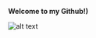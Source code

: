 
**Welcome to my Github!)**


![alt text](https://https://github.com/SerhiiRepinskyi/SerhiiRepinskyi/blob/bcec6eed70380a06acc3380eb1982d2096400d71/SUV4.gif)
